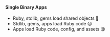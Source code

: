 #### Single Binary Apps

- Ruby, stdlib, gems load shared objects 🥺
- Stdlib, gems, apps load Ruby code 😣
- Apps load Ruby code, config, and assets 😫
